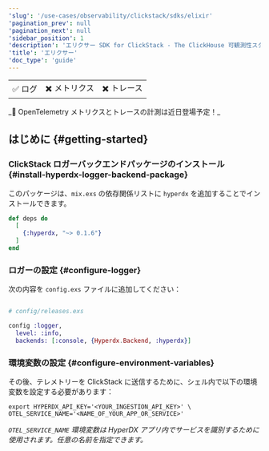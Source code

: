 ```yaml
---
'slug': '/use-cases/observability/clickstack/sdks/elixir'
'pagination_prev': null
'pagination_next': null
'sidebar_position': 1
'description': 'エリクサー SDK for ClickStack - The ClickHouse 可観測性スタック'
'title': 'エリクサー'
'doc_type': 'guide'
---
```


<table>
  <tbody>
    <tr>
      <td className="pe-2">✅ ログ</td>
      <td className="pe-2">✖️ メトリクス</td>
      <td className="pe-2">✖️ トレース</td>
    </tr>
  </tbody>
</table>
_🚧 OpenTelemetry メトリクスとトレースの計測は近日登場予定！_

## はじめに {#getting-started}

### ClickStack ロガーバックエンドパッケージのインストール {#install-hyperdx-logger-backend-package}

このパッケージは、`mix.exs` の依存関係リストに `hyperdx` を追加することでインストールできます。

```elixir
def deps do
  [
    {:hyperdx, "~> 0.1.6"}
  ]
end
```

### ロガーの設定 {#configure-logger}

次の内容を `config.exs` ファイルに追加してください：

```elixir

# config/releases.exs

config :logger,
  level: :info,
  backends: [:console, {Hyperdx.Backend, :hyperdx}]
```

### 環境変数の設定 {#configure-environment-variables}

その後、テレメトリーを ClickStack に送信するために、シェル内で以下の環境変数を設定する必要があります：

```shell
export HYPERDX_API_KEY='<YOUR_INGESTION_API_KEY>' \
OTEL_SERVICE_NAME='<NAME_OF_YOUR_APP_OR_SERVICE>'
```

_`OTEL_SERVICE_NAME` 環境変数は HyperDX アプリ内でサービスを識別するために使用されます。任意の名前を指定できます。_

